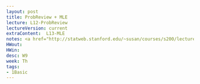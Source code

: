 ```yaml
---
layout: post
title: ProbReview + MLE  
lecture: L12-ProbReview 
lectureVersion: current
extraContent:  L13-MLE
notes: <a href="http://statweb.stanford.edu/~susan/courses/s200/lectures/lect11.pdf"> Useful MLE </a>   
HWout: 
HWin:  
desc: W9
week: Th
tags:
- 1Basic
---
```

